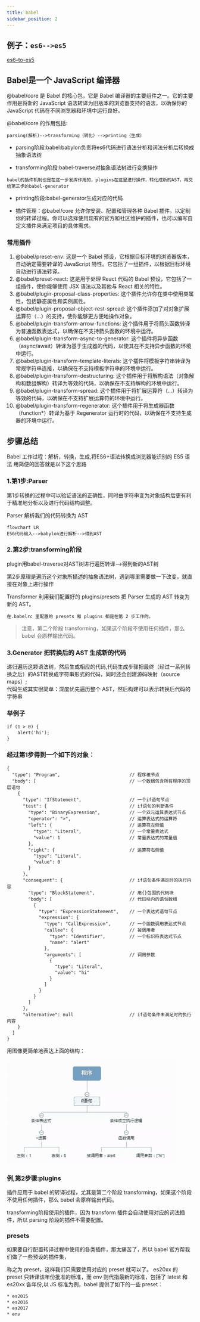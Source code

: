```yaml
---
title: babel
sidebar_position: 2
---
```


## 例子：`es6-->es5`
[es6-to-es5](https://github.com/huiruo/es6-to-es5)

## Babel是一个 JavaScript 编译器
@babel/core 是 Babel 的核心包，它是 Babel 编译器的主要组件之一。它的主要作用是将新的 JavaScript 语法转译为旧版本的浏览器支持的语法，以确保你的 JavaScript 代码在不同浏览器和环境中运行良好。

@babel/core 的作用包括:
```
parsing(解析)-->transforming（转化）-->printing（生成）
```

* parsing阶段:babel:babylon负责将es6代码进行语法分析和词法分析后转换成抽象语法树

* transforming阶段:babel-traverse对抽象语法树进行变换操作
```
babel的插件机制也是在这一步发挥作用的，plugins在这里进行操作，转化成新的AST，再交给第三步的babel-generator
```
* printing阶段:babel-generator生成对应的代码

* 插件管理：@babel/core 允许你安装、配置和管理各种 Babel 插件，以定制你的转译过程。你可以选择使用现有的官方和社区维护的插件，也可以编写自定义插件来满足项目的具体需求。

### 常用插件
1. @babel/preset-env: 这是一个 Babel 预设，它根据目标环境的浏览器版本，自动确定需要转译的 JavaScript 特性。它包括了一组插件，以根据目标环境自动进行语法转译。
2. @babel/preset-react: 这是用于处理 React 代码的 Babel 预设，它包括了一组插件，使你能够使用 JSX 语法以及其他与 React 相关的特性。
3. @babel/plugin-proposal-class-properties: 这个插件允许你在类中使用类属性，包括静态属性和实例属性。
4. @babel/plugin-proposal-object-rest-spread: 这个插件添加了对对象扩展运算符（...）的支持，使你能够更方便地操作对象。
5. @babel/plugin-transform-arrow-functions: 这个插件用于将箭头函数转译为普通函数表达式，以确保在不支持箭头函数的环境中运行。
6. @babel/plugin-transform-async-to-generator: 这个插件将异步函数（async/await）转译为基于生成器的代码，以使其在不支持异步函数的环境中运行。
7. @babel/plugin-transform-template-literals: 这个插件将模板字符串转译为常规字符串连接，以确保在不支持模板字符串的环境中运行。
8. @babel/plugin-transform-destructuring: 这个插件用于将解构语法（对象解构和数组解构）转译为等效的代码，以确保在不支持解构的环境中运行。
9. @babel/plugin-transform-spread: 这个插件用于将扩展运算符（...）转译为等效的代码，以确保在不支持扩展运算符的环境中运行。
10. @babel/plugin-transform-regenerator: 这个插件用于将生成器函数（function*）转译为基于 Regenerator 运行时的代码，以确保在不支持生成器的环境中运行。


## 步骤总结
Babel 工作过程：解析，转换，生成,将ES6+语法转换成浏览器能识别的 ES5 语法
用简便的回答就是以下这个思路


### 1.第1步:Parser
第1步转换的过程中可以验证语法的正确性，同时由字符串变为对象结构后更有利于精准地分析以及进行代码结构调整。

Parser 解析我们的代码转换为 AST
```mermaid
flowchart LR
ES6代码输入-->babylon进行解析-->得到AST
```

### 2.第2步:transforming阶段 
plugin用babel-traverse对AST树进行遍历转译-->得到新的AST树

第2步原理是遍历这个对象所描述的抽象语法树，遇到哪里需要做一下改变，就直接在对象上进行操作

Transformer 利用我们配置好的 plugins/presets 把 Parser 生成的 AST 转变为 新的 AST。
```
在.babelrc 里配置的 presets 和 plugins 都是在第 2 步工作的。
```
>注意，第二个阶段 transforming，如果这个阶段不使用任何插件，那么 babel 会原样输出代码。

### 3.Generator 把转换后的 AST 生成新的代码
递归遍历这颗语法树，然后生成相应的代码,代码生成步骤把最终（经过一系列转换之后）的AST转换成字符串形式的代码，同时还会创建源码映射（source maps）;<br/>代码生成其实很简单：深度优先遍历整个 AST，然后构建可以表示转换后代码的字符串

### 举例子
```
if (1 > 0) {
    alert('hi');
}
```

### 经过第1步得到一个如下的对象：
```
{
  "type": "Program",                          // 程序根节点
  "body": [                                   // 一个数组包含所有程序的顶层语句
    {
      "type": "IfStatement",                  // 一个if语句节点
      "test": {                               // if语句的判断条件
        "type": "BinaryExpression",           // 一个双元运算表达式节点
        "operator": ">",                      // 运算表达式的运算符
        "left": {                             // 运算符左侧值
          "type": "Literal",                  // 一个常量表达式
          "value": 1                          // 常量表达式的常量值
        },
        "right": {                            // 运算符右侧值
          "type": "Literal",
          "value": 0
        }
      },
      "consequent": {                         // if语句条件满足时的执行内容
        "type": "BlockStatement",             // 用{}包围的代码块
        "body": [                             // 代码块内的语句数组
          {
            "type": "ExpressionStatement",    // 一个表达式语句节点
            "expression": {
              "type": "CallExpression",       // 一个函数调用表达式节点
              "callee": {                     // 被调用者
                "type": "Identifier",         // 一个标识符表达式节点
                "name": "alert"
              },
              "arguments": [                  // 调用参数
                {
                  "type": "Literal",
                  "value": "hi"
                }
              ]
            }
          }
        ]
      },
      "alternative": null                     // if语句条件未满足时的执行内容
    }
  ]
}
```
用图像更简单地表达上面的结构：

![](../assets/img-build/图2-描述AST.png)

### 例,第2步骤:plugins
插件应用于 babel 的转译过程，尤其是第二个阶段 transforming，如果这个阶段不使用任何插件，那么 babel 会原样输出代码。

transforming阶段使用的插件，因为 transform 插件会自动使用对应的词法插件，所以 parsing 阶段的插件不需要配置。

### presets
如果要自行配置转译过程中使用的各类插件，那太痛苦了，所以 babel 官方帮我们做了一些预设的插件集，

称之为 preset，这样我们只需要使用对应的 preset 就可以了。
es20xx 的 preset 只转译该年份批准的标准，而 env 则代指最新的标准，包括了 latest 和 es20xx 各年份,以 JS 标准为例，babel 提供了如下的一些 preset：
```
* es2015
* es2016
* es2017
* env
```




